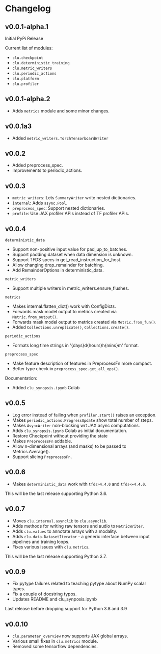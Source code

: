 # Changelog

## v0.0.1-alpha.1

Initial PyPi Release

Current list of modules:

-   `clu.checkpoint`
-   `clu.deterministic_training`
-   `clu.metric_writers`
-   `clu.periodic_actions`
-   `clu.platform`
-   `clu.profiler`

## v0.0.1-alpha.2

-   Adds `metrics` module and some minor changes.

## v0.0.1a3

-   Added `metric_writers.TorchTensorboardWriter`

## v0.0.2

-   Added preprocess_spec.
-   Improvements to periodic_actions.

## v0.0.3

-   `metric_writers`: Lets `SummaryWriter` write nested dictionaries.
-   `internal`: Adds `async.Pool`.
-   `preprocess_spec`: Support nested dictionaries.
-   `profile`: Use JAX profiler APIs instead of TF profiler APIs.

## v0.0.4

`deterministic_data`

-   Support non-positive input value for pad_up_to_batches.
-   Support padding dataset when data dimension is unknown.
-   Support TFDS specs in get_read_instruction_for_host.
-   Allow changing drop_remainder for batching.
-   Add RemainderOptions in deterministic_data.

`metric_writers`

-   Support multiple writers in metric_writers.ensure_flushes.

`metrics`

-   Makes internal.flatten_dict() work with ConfigDicts.
-   Forwards mask model output to metrics created via `Metric.from_output()`.
-   Forwards mask model output to metrics created via `Metric.from_fun()`.
-   Added `Collections.unreplicate()`, `Collections.create()`.

`periodic_actions`

-   Formats long time strings in '{days}d{hours}h{mins}m' format.

`preprocess_spec`

-   Make feature description of features in PreprocessFn more compact.
-   Better type check in `preprocess_spec.get_all_ops()`.

Documentation:

-   Added `clu_synopsis.ipynb` Colab

## v0.0.5

-   Log error instead of failing when `profiler.start()` raises an exception.
-   Makes `periodic_actions.ProgressUpdate` show total number of steps.
-   Makes `AsyncWriter` non-blocking wrt JAX async computations.
-   Adds `clu_synopsis.ipynb` Colab as initial documentation.
-   Restore Checkpoint without providing the state
-   Makes `PreprocessFn` addable.
-   Allow n-dimensional arrays (and masks) to be passed to Metrics.Average().
-   Support slicing `PreprocessFn`.

## v0.0.6

-   Makes `deterministic_data` work with `tfds>4.4.0` and `tfds<=4.4.0`.

This will be the last release supporting Python 3.6.

## v0.0.7

-   Moves `clu.internal.asynclib` to `clu.asynclib`.
-   Adds methods for writing raw tensors and audio to `MetricWriter`.
-   Adds `clu.values` to annotate arrays with a modality.
-   Adds `clu.data.DatasetIterator` - a generic interface between input
    pipelines and training loops.
-   Fixes various issues with `clu.metrics`.

This will be the last release supporting Python 3.7.

## v0.0.9

-   Fix pytype failures related to teaching pytype about NumPy scalar types.
-   Fix a couple of docstring typos.
-   Updates README and clu_synposis.ipynb

Last release before dropping support for Python 3.8 and 3.9

## v0.0.10

-   `clu.parameter_overview` now supports JAX global arrays.
-   Various small fixes in `clu.metrics` module.
-   Removed some tensorflow dependencies.
